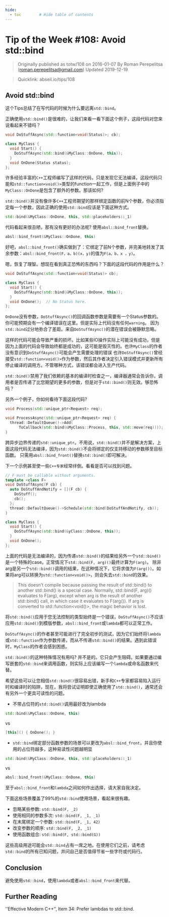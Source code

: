```yaml
---
hide:
  - toc        # Hide table of contents
---
```

# Tip of the Week #108: Avoid std::bind

> Originally published as totw/108 on 2016-01-07
> By Roman Perepelitsa (roman.perepelitsa@gmail.com)
> Updated 2019-12-19

> Quicklink: abseil.io/tips/108

## Avoid std::bind

这个Tips总结了在写代码的时候为什么要远离`std::bind`。

正确使用`std::bind()`是很难的，让我们来看一看下面这个例子，这段代码对您来说看起来不错吗？

```cpp
void DoStuffAsync(std::function<void(Status)>; cb);

class MyClass {
  void Start() {
    DoStuffAsync(std::bind(&MyClass::OnDone, this));
  }
  void OnDone(Status status);
};
```

许多经验丰富的`C++`工程师编写了这样的代码，只是发现它无法编译。这段代码只能和`std::function<void()>`类型的function一起工作，但是上面例子中的`MyClass::OnDone`是包含了额外的参数。那该如何?

`std::bind()`并没有像许多`C++`工程师期望的那样绑定函数的前N个参数，你必须指定每一个参数，因此正确的使用`std::bind`应该是下面这种方式。

```cpp
std::bind(&MyClass::OnDone, this, std::placeholders::_1)
```

代码看起来很丑陋，那有没有更好的办法呢? 使用`absl::bind_front`替换。

```cpp
absl::bind_front(&MyClass::OnDone, this)
```

好吧，`absl::bind_front()`确实做到了：它绑定了前N个参数，并完美地转发了其余参数：`absl::bind_front(F，a，b)(x，y)`的值为`F(a，b，x ，y)`。

嗯，恢复了理智。想现在看到真正恐怖的东西吗？下面的这段代码的作用是什么？

```cpp
void DoStuffAsync(std::function<void(Status)> cb);

class MyClass {
  void Start() {
    DoStuffAsync(std::bind(&MyClass::OnDone, this));
  }
  void OnDone();  // No Status here.
};
```

`OnDone`没有参数，`DoStuffAsync()`的回调函数参数是需要有一个Status参数的。你可能预期会有一个编译错误在这里。但是实际上代码没有任何`warning`。
因为`std::bind`过分地弥合了差距。来自`DoStuffAsync()`的潜在错误会被静默忽略。

这样的代码可能会导致严重的损坏。比如某些IO操作实际上可能没有成功，但是因为上面的代码会导致始终都是成功的，这可能是毁灭性的。也许`MyClass`的作者没有意识到`DoStuffAsync()`可能会产生需要处理的错误
也许`DoStuffAsync()`曾经接受`std::function<void()>`作为参数，然后其作者决定引入错误模式并更新所有停止编译的调用方。不管哪种方式，该错误都会进入生产代码。

`std::bind()`禁用了我们依赖的基本的编译时检查之一，编译器通常会告诉你，调用者是否传递了比您期望的更多的参数，但是对于`std::bind()`则无效。够恐怖吗？

另外一个例子，你如何看待下面这段代码?

```cpp
void Process(std::unique_ptr<Request> req);

void ProcessAsync(std::unique_ptr<Request> req) {
  thread::DefaultQueue()->Add(
      ToCallback(std::bind(&MyClass::Process, this, std::move(req))));
}
```

跨异步边界传递的`std::unique_ptr`。不用说，`std::bind()`并不是解决方案，上面这段代码无法编译，因为`std::bind()`不会将绑定的仅支持移动的参数移至目标函数。
只需用`absl::bind_front()`替换`std::bind()`即可解决。

下一个示例甚至使一些`C++专家`经常绊倒。看看是否可以找到问题。

```cpp
// F must be callable without arguments.
template <class F>
void DoStuffAsync(F cb) {
  auto DoStuffAndNotify = [](F cb) {
    DoStuff();
    cb();
  };
  thread::DefaultQueue()->Schedule(std::bind(DoStuffAndNotify, cb));
}

class MyClass {
  void Start() {
    DoStuffAsync(std::bind(&yClass::OnDone, this));
  }
  void OnDone();
};
```

上面的代码是无法编译的，因为传递`std::bind()`的结果给另外一个`std::bind()`是一个特殊的case。正常情况下`std::bind(F, arg)()`最终计算为`F(arg)`。
除非arg是另一个`std::bind()`调用的结果，在这种情况下，它将求值为`F(arg())`。如果将arg可以转换为`std::function<void()>`，则会失去`std::bind`的效果。

> This doesn’t compile because passing the result of std::bind() to another std::bind() is a special case. Normally, std::bind(F, arg)() evaluates to F(arg),
> except when arg is the result of another std::bind() call, in which case it evaluates to F(arg()). If arg is converted to std::function<void()>, the magic behavior is lost.

将`std::bind()`应用于您无法控制的类型始终是一个错误，`DoStuffAsync()`不应该应用`std::bind()`到模版参数，`absl::bind_front`或`lambda`都可以正常工作。

`DoStuffAsync()`的作者甚至可能进行了完全初步的测试，因为它们始终将`lambda`或`std::function`作为参数传递，而从不传递`std::bind()`的结果。遇到此错误时，`MyClass`的作者会感到困惑。

`std::bind()`的这种特殊情况有用吗? 并不是的。它只会产生阻碍。如果要通过编写嵌套的`std::bind`来调用函数，则实际上应该编写一个`lambda`或命名函数来代替。

希望这些可以让您相信`std::bind()`很容易出错，新手和`C++`专家都容易陷入运行时和编译时的陷阱，现在，我将尝试证明即使正确使用了`std::bind()`，通常还会有另外一个更具可读性的问题。

* 不带占位符的`std::bind()`调用最好改为lambda

```cpp
std::bind(&MyClass::OnDone, this)
```

vs

```cpp
[this]() { OnDone(); }
```

* `std::bind`绑定部分函数参数的场景可以更改为`absl::bind_front`，并且你使用的占位符越多，这种易读性问题越明显

```cpp
std::bind(&MyClass::OnDone, this, std::placeholders::_1)
```

vs

```cpp
absl::bind_front(&MyClass::OnDone, this)
```

至于`absl::bind_front`和`lambda`之间如何作出选择，请大家自我决定。

下面这些场景覆盖了99%的`std::bind`使用场景，看起来很有趣。

* 忽略某些参数: `std::bind(F, _2)`
* 使用相同的参数多次: `std::bind(F, _1, _1)`
* 在末尾绑定一个参数: `std::bind(F, _1, 42)`
* 改变参数的顺序: `std::bind(F, _2, _1)`
* 使用函数组合: `std::bind(F, std::bind(G))`

这些高级用途可能会`std::bind`占有一席之地。在使用它们之前，请考虑`std::bind`的所有已知问题，并问自己是否值得节省一些字符或代码行。

## Conclusion

避免使用`std::bind`，使用`lambda`或者`absl::bind_front`来代替。

## Further Reading

'’Effective Modern C++’’, Item 34: Prefer lambdas to std::bind.
